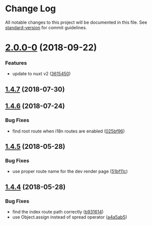# Change Log

All notable changes to this project will be documented in this file. See [standard-version](https://github.com/conventional-changelog/standard-version) for commit guidelines.

<a name="2.0.0-0"></a>
# [2.0.0-0](https://github.com/skyrpex/laravel-nuxt-js/compare/v1.4.7...v2.0.0-0) (2018-09-22)


### Features

* update to nuxt v2 ([3615450](https://github.com/skyrpex/laravel-nuxt-js/commit/3615450))



<a name="1.4.7"></a>
## [1.4.7](https://github.com/skyrpex/laravel-nuxt-js/compare/v1.4.6...v1.4.7) (2018-07-30)



<a name="1.4.6"></a>
## [1.4.6](https://github.com/skyrpex/laravel-nuxt-js/compare/v1.4.5...v1.4.6) (2018-07-24)


### Bug Fixes

* find root route when i18n routes are enabled ([025bf96](https://github.com/skyrpex/laravel-nuxt-js/commit/025bf96))



<a name="1.4.5"></a>
## [1.4.5](https://github.com/skyrpex/laravel-nuxt-js/compare/v1.4.4...v1.4.5) (2018-05-28)


### Bug Fixes

* use proper route name for the dev render page ([51bf11c](https://github.com/skyrpex/laravel-nuxt-js/commit/51bf11c))



<a name="1.4.4"></a>
## [1.4.4](https://github.com/skyrpex/laravel-nuxt-js/compare/v1.4.3...v1.4.4) (2018-05-28)


### Bug Fixes

* find the index route path correctly ([b931614](https://github.com/skyrpex/laravel-nuxt-js/commit/b931614))
* use Object.assign instead of spread operator ([a4a5ab5](https://github.com/skyrpex/laravel-nuxt-js/commit/a4a5ab5))
